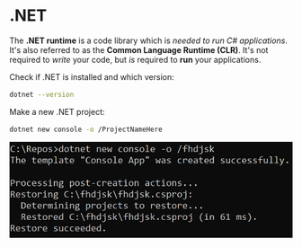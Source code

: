 # .NET

The **.NET runtime** is a code library which is *needed to run C# applications*. It's also referred to as the **Common Language Runtime (CLR)**. It's not required to *write* your code, but *is* required to  **run** your applications.

Check if .NET is installed and which version:

```bash
dotnet --version
```

Make a new .NET project:

```bash
dotnet new console -o /ProjectNameHere
```

![Create a new console application](/images/console-application-creation.png)
